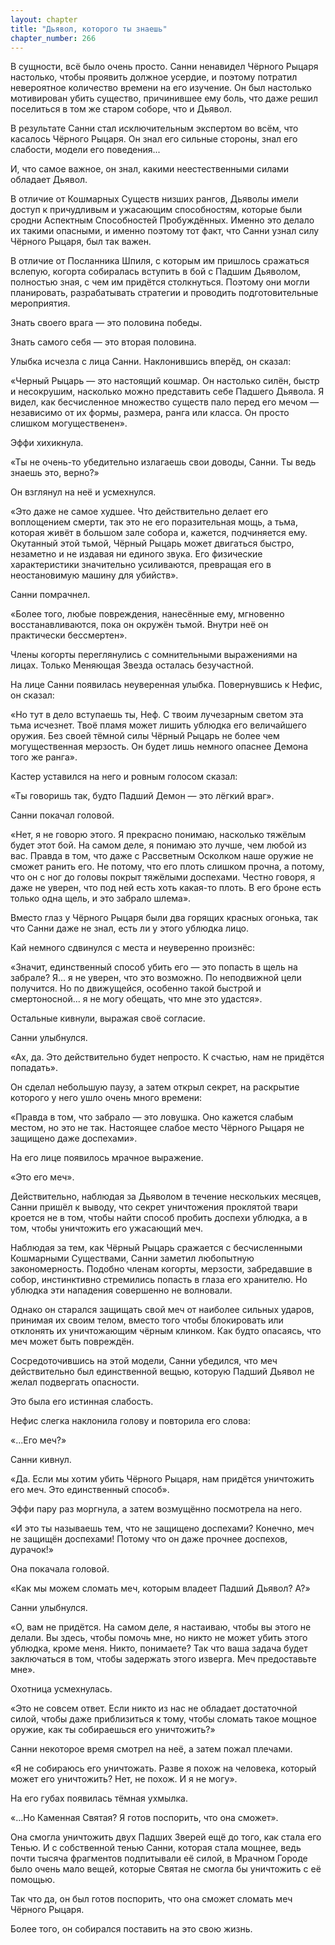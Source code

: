 ```yaml
---
layout: chapter
title: "Дьявол, которого ты знаешь"
chapter_number: 266
---
```


В сущности, всё было очень просто. Санни ненавидел Чёрного Рыцаря настолько, чтобы проявить должное усердие, и поэтому потратил невероятное количество времени на его изучение. Он был настолько мотивирован убить существо, причинившее ему боль, что даже решил поселиться в том же старом соборе, что и Дьявол.

В результате Санни стал исключительным экспертом во всём, что касалось Чёрного Рыцаря. Он знал его сильные стороны, знал его слабости, модели его поведения...

И, что самое важное, он знал, какими неестественными силами обладает Дьявол.

В отличие от Кошмарных Существ низших рангов, Дьяволы имели доступ к причудливым и ужасающим способностям, которые были сродни Аспектным Способностей Пробуждённых. Именно это делало их такими опасными, и именно поэтому тот факт, что Санни узнал силу Чёрного Рыцаря, был так важен.

В отличие от Посланника Шпиля, с которым им пришлось сражаться вслепую, когорта собиралась вступить в бой с Падшим Дьяволом, полностью зная, с чем им придётся столкнуться. Поэтому они могли планировать, разрабатывать стратегии и проводить подготовительные мероприятия.

Знать своего врага — это половина победы.

Знать самого себя — это вторая половина.

Улыбка исчезла с лица Санни. Наклонившись вперёд, он сказал:

«Черный Рыцарь — это настоящий кошмар. Он настолько силён, быстр и несокрушим, насколько можно представить себе Падшего Дьявола. Я видел, как бесчисленное множество существ пало перед его мечом — независимо от их формы, размера, ранга или класса. Он просто слишком могущественен».

Эффи хихикнула.

«Ты не очень-то убедительно излагаешь свои доводы, Санни. Ты ведь знаешь это, верно?»

Он взглянул на неё и усмехнулся.

«Это даже не самое худшее. Что действительно делает его воплощением смерти, так это не его поразительная мощь, а тьма, которая живёт в большом зале собора и, кажется, подчиняется ему. Окутанный этой тьмой, Чёрный Рыцарь может двигаться быстро, незаметно и не издавая ни единого звука. Его физические характеристики значительно усиливаются, превращая его в неостановимую машину для убийств».

Санни помрачнел.

«Более того, любые повреждения, нанесённые ему, мгновенно восстанавливаются, пока он окружён тьмой. Внутри неё он практически бессмертен».

Члены когорты переглянулись с сомнительными выражениями на лицах. Только Меняющая Звезда осталась безучастной.

На лице Санни появилась неуверенная улыбка. Повернувшись к Нефис, он сказал:

«Но тут в дело вступаешь ты, Неф. С твоим лучезарным светом эта тьма исчезнет. Твоё пламя может лишить ублюдка его величайшего оружия. Без своей тёмной силы Чёрный Рыцарь не более чем могущественная мерзость. Он будет лишь немного опаснее Демона того же ранга».

Кастер уставился на него и ровным голосом сказал:

«Ты говоришь так, будто Падший Демон — это лёгкий враг».

Санни покачал головой.

«Нет, я не говорю этого. Я прекрасно понимаю, насколько тяжёлым будет этот бой. На самом деле, я понимаю это лучше, чем любой из вас. Правда в том, что даже с Рассветным Осколком наше оружие не сможет ранить его. Не потому, что его плоть слишком прочна, а потому, что он с ног до головы покрыт тяжёлыми доспехами. Честно говоря, я даже не уверен, что под ней есть хоть какая-то плоть. В его броне есть только одна щель, и это забрало шлема».

Вместо глаз у Чёрного Рыцаря были два горящих красных огонька, так что Санни даже не знал, есть ли у этого ублюдка лицо.

Кай немного сдвинулся с места и неуверенно произнёс:

«Значит, единственный способ убить его — это попасть в щель на забрале? Я... я не уверен, что это возможно. По неподвижной цели получится. Но по движущейся, особенно такой быстрой и смертоносной... я не могу обещать, что мне это удастся».

Остальные кивнули, выражая своё согласие.

Санни улыбнулся.

«Ах, да. Это действительно будет непросто. К счастью, нам не придётся попадать».

Он сделал небольшую паузу, а затем открыл секрет, на раскрытие которого у него ушло очень много времени:

«Правда в том, что забрало — это ловушка. Оно кажется слабым местом, но это не так. Настоящее слабое место Чёрного Рыцаря не защищено даже доспехами».

На его лице появилось мрачное выражение.

«Это его меч».

Действительно, наблюдая за Дьяволом в течение нескольких месяцев, Санни пришёл к выводу, что секрет уничтожения проклятой твари кроется не в том, чтобы найти способ пробить доспехи ублюдка, а в том, чтобы уничтожить его ужасающий меч.

Наблюдая за тем, как Чёрный Рыцарь сражается с бесчисленными Кошмарными Существами, Санни заметил любопытную закономерность. Подобно членам когорты, мерзости, забредавшие в собор, инстинктивно стремились попасть в глаза его хранителю. Но ублюдка эти нападения совершенно не волновали.

Однако он старался защищать свой меч от наиболее сильных ударов, принимая их своим телом, вместо того чтобы блокировать или отклонять их уничтожающим чёрным клинком. Как будто опасаясь, что меч может быть повреждён.

Сосредоточившись на этой модели, Санни убедился, что меч действительно был единственной вещью, которую Падший Дьявол не желал подвергать опасности.

Это была его истинная слабость.

Нефис слегка наклонила голову и повторила его слова:

«...Его меч?»

Санни кивнул.

«Да. Если мы хотим убить Чёрного Рыцаря, нам придётся уничтожить его меч. Это единственный способ».

Эффи пару раз моргнула, а затем возмущённо посмотрела на него.

«И это ты называешь тем, что не защищено доспехами? Конечно, меч не защищён доспехами! Потому что он даже прочнее доспехов, дурачок!»

Она покачала головой.

«Как мы можем сломать меч, которым владеет Падший Дьявол? А?»

Санни улыбнулся.

«О, вам не придётся. На самом деле, я настаиваю, чтобы вы этого не делали. Вы здесь, чтобы помочь мне, но никто не может убить этого ублюдка, кроме меня. Никто, понимаете? Так что ваша задача будет заключаться в том, чтобы задержать этого изверга. Меч предоставьте мне».

Охотница усмехнулась.

«Это не совсем ответ. Если никто из нас не обладает достаточной силой, чтобы даже приблизиться к тому, чтобы сломать такое мощное оружие, как ты собираешься его уничтожить?»

Санни некоторое время смотрел на неё, а затем пожал плечами.

«Я не собираюсь его уничтожать. Разве я похож на человека, который может его уничтожить? Нет, не похож. И я не могу».

На его губах появилась тёмная ухмылка.

«...Но Каменная Святая? Я готов поспорить, что она сможет».

Она смогла уничтожить двух Падших Зверей ещё до того, как стала его Тенью. И с собственной тенью Санни, которая стала мощнее, ведь почти тысяча фрагментов подпитывали её силой, в Мрачном Городе было очень мало вещей, которые Святая не смогла бы уничтожить с её помощью.

Так что да, он был готов поспорить, что она сможет сломать меч Чёрного Рыцаря.

Более того, он собирался поставить на это свою жизнь.